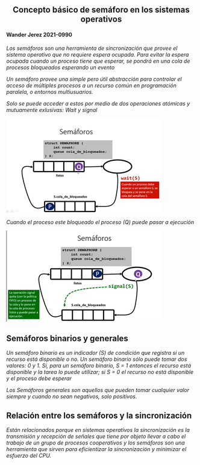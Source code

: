  <center> <h2>Concepto básico de semáforo en los sistemas operativos</h2> </center>
 
#### Wander Jerez 2021-0990 


*Los semáforos son una herramienta de sincronización que provee el sistema operativo que no requiere espera ocupada. Para evitar la espera ocupada cuando un proceso tiene que esperar, se pondrá en una cola de procesos bloqueados esperando un evento*

*Un semáforo provee una simple pero útil abstracción para controlar el acceso de múltiples procesos a un recurso común en programación paralela, o entornos multiusuarios.*

*Solo se puede acceder a estos por medio de dos operaciones atómicas y mutuamente exlusivas: Wait y signal*

![foto1](/imagenes/Imagen1.png)

*Cuando el proceso este bloqueado el proceso (Q) puede pasar a ejecución*

![foto2](/imagenes/Imagen2.png)

## **Semáforos binarios y generales**

*Un semáforo binario es un indicador (S) de condición que registra si un recurso está disponible o no. Un semáforo binario sólo puede tomar dos valores: 0 y 1. Si, para un semáforo binario, S = 1 entonces el recurso está disponible y la tarea lo puede utilizar; si S = 0 el recurso no está disponible y el proceso debe esperar*

*Los Semáforos generales son aquellos que pueden tomar cualquier valor siempre y cuando no sean negativos, solo positivos.*

## **Relación entre los semáforos y la sincronización**

*Están relacionados porque en sistemas operativos la sincronización es la transmisión y recepción de señales que tiene por objeto llevar a cabo el trabajo de un grupo de procesos cooperativos y los semáforos son una herramienta que sirven para eficientizar la sincronización y minimizar el esfuerzo del CPU.*




